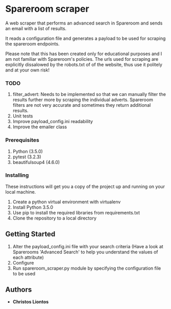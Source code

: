 # Spareroom scraper
A web scraper that performs an advanced search in Spareroom and sends an email with a list of results.

It reads a configuration file and generates a payload to be used for scraping the spareroom endpoints.

Please note that this has been created only for educational purposes and I am not familiar with
Spareroom's policies. The urls used for scraping are explicitly dissalowed by the robots.txt of
of the website, thus use it politely and at your own risk!

### TODO

1. filter_advert: Needs to be implemented so that we can manually filter the results further more by scraping the individual adverts. Spareroom filters are not very accurate and sometimes they return additional results.
2. Unit tests
3. Improve payload_config.ini readability
4. Improve the emailer class

### Prerequisites

1. Python (3.5.0)
2. pytest (3.2.3)
3. beautifulsoup4 (4.6.0)

### Installing

These instructions will get you a copy of the project up and running on your local machine.

1. Create a python virtual environment with virtualenv
2. Install Python 3.5.0
3. Use pip to install the required libraries from requirements.txt
4. Clone the repository to a local directory

## Getting Started

1. Alter the payload_config.ini file with your search criteria (Have a look at Sparerooms 'Advanced Search' to help you understand the values of each attribute)
2. Configure
3. Run spareroom_scraper.py module by specifying the configuration file to be used

## Authors

* **Christos Liontos**
